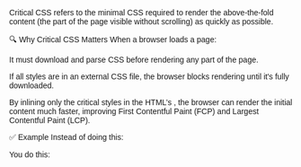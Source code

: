 Critical CSS refers to the minimal CSS required to render the above-the-fold content (the part of the page visible without scrolling) as quickly as possible.

🔍 Why Critical CSS Matters
When a browser loads a page:

It must download and parse CSS before rendering any part of the page.

If all styles are in an external CSS file, the browser blocks rendering until it's fully downloaded.

By inlining only the critical styles in the HTML’s <head>, the browser can render the initial content much faster, improving First Contentful Paint (FCP) and Largest Contentful Paint (LCP).

✅ Example
Instead of doing this:

<!-- This blocks rendering until styles.css is downloaded -->
<link rel="stylesheet" href="/styles.css">
You do this:


<!-- Inline critical styles for above-the-fold content -->
<style>
  body { margin: 0; font-family: sans-serif; }
  h1 { font-size: 2rem; color: #333; }
</style>

<!-- Defer full stylesheet -->
<link rel="preload" href="/styles.css" as="style" onload="this.onload=null;this.rel='stylesheet'">
<noscript><link rel="stylesheet" href="/styles.css"></noscript>